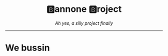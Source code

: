 <h1 align="center">🅱️annone 🅱️roject</h1>
<p align="center"><i>Ah yes, a silly project finally</i></p>

---

# We bussin
